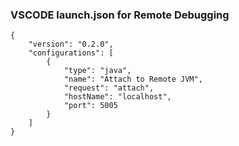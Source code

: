 ### VSCODE launch.json for Remote Debugging
```
{
    "version": "0.2.0",
    "configurations": [
        {
            "type": "java",
            "name": "Attach to Remote JVM",
            "request": "attach",
            "hostName": "localhost",
            "port": 5005
        }
    ]
}
```